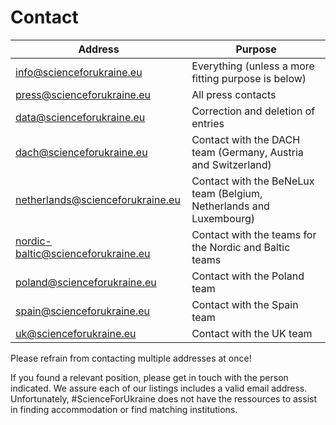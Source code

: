 # Contact

| Address | Purpose |
| --- | --- |
| [info@scienceforukraine.eu](mailto:info@scienceforukraine.eu) | Everything (unless a more fitting purpose is below) |
| [press@scienceforukraine.eu](mailto:press@scienceforukraine.eu) | All press contacts |
| [data@scienceforukraine.eu](mailto:data@scienceforukraine.eu) | Correction and deletion of entries |
| [dach@scienceforukraine.eu](mailto:dach@scienceforukraine.eu) | Contact with the DACH team (Germany, Austria and Switzerland) |
| [netherlands@scienceforukraine.eu](mailto:netherlands@scienceforukraine.eu) | Contact with the BeNeLux team (Belgium, Netherlands and Luxembourg) |
| [nordic-baltic@scienceforukraine.eu](mailto:nordic-baltic@scienceforukraine.eu) | Contact with the teams for the Nordic and Baltic teams |
| [poland@scienceforukraine.eu](mailto:poland@scienceforukraine.eu) | Contact with the Poland team |
| [spain@scienceforukraine.eu](mailto:spain@scienceforukraine.eu) | Contact with the Spain team |
| [uk@scienceforukraine.eu](mailto:uk@scienceforukraine.eu) | Contact with the UK team |


Please refrain from contacting multiple addresses at once!

If you found a relevant position, please get in touch with the person indicated. We assure each of our listings includes a valid email address. Unfortunately, #ScienceForUkraine does not have the ressources to assist in finding accommodation or find matching institutions.
